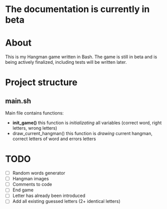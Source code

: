 # The documentation is currently in beta
# About
This is my Hangman game written in Bash. The game is still in beta and is being actively finalized, including tests will be written later.
# Project structure
## main.sh
Main file contains functions:
- **init_game()**
this function is *initializating* all variables (correct word, right letters, wrong letters)
- draw_current_hangman()
this function is *drawing* current hangman, correct letters of word and errors letters
# TODO
- [ ] Random words generator
- [ ] Hangman images
- [ ] Comments to code
- [ ] End game
- [ ] Letter has already been introduced
- [ ] Add all existing guessed letters (2+ identical letters)